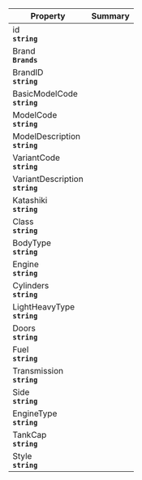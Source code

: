
| Property | Summary |
|----------|---------|
| id <div><strong>``string``</strong></div> |  |
| Brand <div><strong>``Brands``</strong></div> |  |
| BrandID <div><strong>``string``</strong></div> |  |
| BasicModelCode <div><strong>``string``</strong></div> |  |
| ModelCode <div><strong>``string``</strong></div> |  |
| ModelDescription <div><strong>``string``</strong></div> |  |
| VariantCode <div><strong>``string``</strong></div> |  |
| VariantDescription <div><strong>``string``</strong></div> |  |
| Katashiki <div><strong>``string``</strong></div> |  |
| Class <div><strong>``string``</strong></div> |  |
| BodyType <div><strong>``string``</strong></div> |  |
| Engine <div><strong>``string``</strong></div> |  |
| Cylinders <div><strong>``string``</strong></div> |  |
| LightHeavyType <div><strong>``string``</strong></div> |  |
| Doors <div><strong>``string``</strong></div> |  |
| Fuel <div><strong>``string``</strong></div> |  |
| Transmission <div><strong>``string``</strong></div> |  |
| Side <div><strong>``string``</strong></div> |  |
| EngineType <div><strong>``string``</strong></div> |  |
| TankCap <div><strong>``string``</strong></div> |  |
| Style <div><strong>``string``</strong></div> |  |
